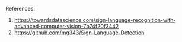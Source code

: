 References:
1. https://towardsdatascience.com/sign-language-recognition-with-advanced-computer-vision-7b74f20f3442
2. https://github.com/mg343/Sign-Language-Detection
